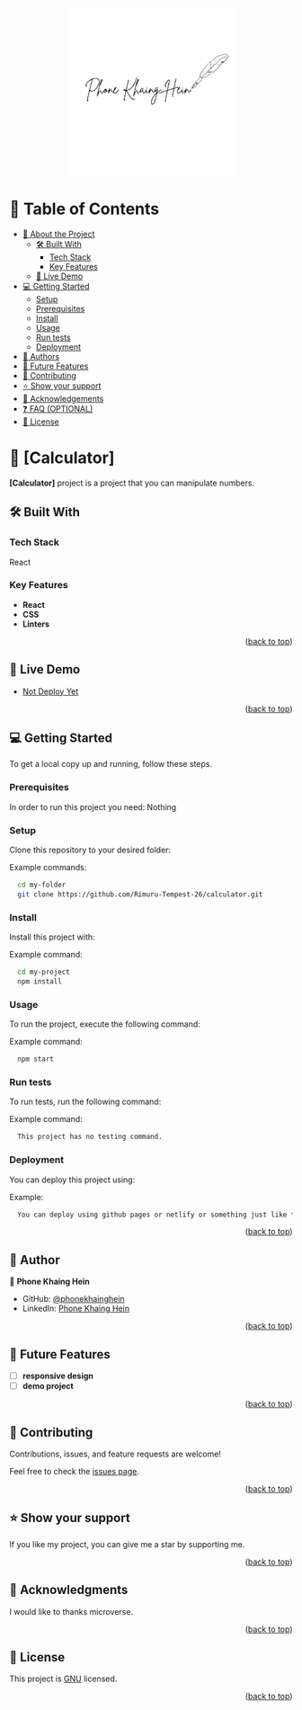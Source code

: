 <a name="readme-top"></a>

<div align="center">
  <img src="./signature.png" alt="logo" width="300"  height="auto" />
  <br/>
</div>

<!-- TABLE OF CONTENTS -->

# 📗 Table of Contents

- [📖 About the Project](#about-project)
  - [🛠 Built With](#built-with)
    - [Tech Stack](#tech-stack)
    - [Key Features](#key-features)
  - [🚀 Live Demo](#live-demo)
- [💻 Getting Started](#getting-started)
  - [Setup](#setup)
  - [Prerequisites](#prerequisites)
  - [Install](#install)
  - [Usage](#usage)
  - [Run tests](#run-tests)
  - [Deployment](#deployment)
- [👥 Authors](#authors)
- [🔭 Future Features](#future-features)
- [🤝 Contributing](#contributing)
- [⭐️ Show your support](#support)
- [🙏 Acknowledgements](#acknowledgements)
- [❓ FAQ (OPTIONAL)](#faq)
- [📝 License](#license)

<!-- PROJECT DESCRIPTION -->

# 📖 [Calculator] <a name="about-project"></a>

**[Calculator]** project is a project that you can manipulate numbers.

## 🛠 Built With <a name="built-with"></a>

### Tech Stack <a name="tech-stack"></a>

<p>React</p>

<!-- Features -->

### Key Features <a name="key-features"></a>

- **React**
- **CSS**
- **Linters**

<p align="right">(<a href="#readme-top">back to top</a>)</p>

<!-- LIVE DEMO -->

## 🚀 Live Demo <a name="live-demo"></a>

<!-- - [Live Demo Link](https://rimuru-tempest-26.github.io/Portfolio/) -->

- [Not Deploy Yet]()

<p align="right">(<a href="#readme-top">back to top</a>)</p>

<!-- GETTING STARTED -->

## 💻 Getting Started <a name="getting-started"></a>

To get a local copy up and running, follow these steps.

### Prerequisites

In order to run this project you need: Nothing

### Setup

Clone this repository to your desired folder:

Example commands:

```sh
  cd my-folder
  git clone https://github.com/Rimuru-Tempest-26/calculator.git
```

### Install

Install this project with:

Example command:

```sh
  cd my-project
  npm install
```

### Usage

To run the project, execute the following command:

Example command:

```sh
  npm start
```

### Run tests

To run tests, run the following command:

Example command:

```sh
  This project has no testing command.
```

### Deployment

You can deploy this project using:

Example:

```sh
  You can deploy using github pages or netlify or something just like that.
```

<p align="right">(<a href="#readme-top">back to top</a>)</p>

<!-- AUTHORS -->

## 👥 Author <a name="authors"></a>

👤 **Phone Khaing Hein**

- GitHub: [@phonekhainghein](https://github.com/Rimuru-Tempest-26)
- LinkedIn: [Phone Khaing Hein](https://www.linkedin.com/in/phone-khaing-hein-759497216/)

<p align="right">(<a href="#readme-top">back to top</a>)</p>

<!-- FUTURE FEATURES -->

## 🔭 Future Features <a name="future-features"></a>

- [ ] **responsive design**
- [ ] **demo project**

<p align="right">(<a href="#readme-top">back to top</a>)</p>

<!-- CONTRIBUTING -->

## 🤝 Contributing <a name="contributing"></a>

Contributions, issues, and feature requests are welcome!

Feel free to check the [issues page](../../issues/).

<p align="right">(<a href="#readme-top">back to top</a>)</p>

<!-- SUPPORT -->

## ⭐️ Show your support <a name="support"></a>

If you like my project, you can give me a star by supporting me.

<p align="right">(<a href="#readme-top">back to top</a>)</p>

<!-- ACKNOWLEDGEMENTS -->

## 🙏 Acknowledgments <a name="acknowledgements"></a>

I would like to thanks microverse.

<p align="right">(<a href="#readme-top">back to top</a>)</p>

<!-- LICENSE -->

## 📝 License <a name="license"></a>

This project is [GNU](./LICENSE) licensed.

<p align="right">(<a href="#readme-top">back to top</a>)</p>
